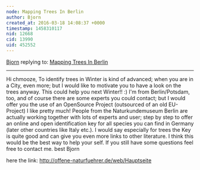 ```yaml
---
node: Mapping Trees In Berlin
author: Bjorn
created_at: 2016-03-18 14:08:37 +0000
timestamp: 1458310117
nid: 12668
cid: 13990
uid: 452552
---
```




[Bjorn](../profile/Bjorn) replying to: [Mapping Trees In Berlin](../notes/chmooze/02-08-2016/mapping-trees-in-berlin)

----
Hi chmooze,
To identify trees in Winter is kind of advanced; when you are in a City, even more; but I would like to motivate you to have a look on the trees anyway. This could help you next Winter!! :) I'm from Berlin/Potsdam, too, and of course there are some experts you could contact; but I would offer you the use of an OpenSource Project (outsourced of an old EU-Project) I like pretty much! People from the Naturkundemuseum Berlin are actually working together with lots of experts and user; step by step to offer an online and open identification key for all species you can find in Germany (later other countries like Italy etc.). I would say especially for trees the Key is quite good and can give you even more links to other literature. I think this would be the best way to help your self. If you still have some questions feel free to contact me.
best
Bjorn

here the link:
http://offene-naturfuehrer.de/web/Hauptseite